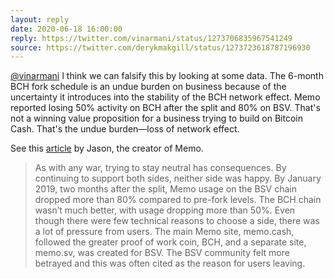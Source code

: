 ```yaml
---
layout: reply
date: 2020-06-18 16:00:00
reply: https://twitter.com/vinarmani/status/1273706835967541249
source: https://twitter.com/derykmakgill/status/1273723618787196930
---
```


[@vinarmani](https://twitter.com/vinarmani) I think we can falsify this by looking at some data. The 6-month BCH fork schedule is an undue burden on business because of the uncertainty it introduces into the stability of the BCH network effect.  Memo reported losing 50% activity on BCH after the split and 80% on BSV. That's not a winning value proposition for a business trying to build on Bitcoin Cash. That's the undue burden—loss of network effect. 

See this [article](https://jasonc.me/blog/why-memo-supports-bsv) by Jason, the creator of Memo.

>As with any war, trying to stay neutral has consequences. By continuing to support both sides, neither side was happy. By January 2019, two months after the split, Memo usage on the BSV chain dropped more than 80% compared to pre-fork levels. The BCH chain wasn’t much better, with usage dropping more than 50%. Even though there were few technical reasons to choose a side, there was a lot of pressure from users. The main Memo site, memo.cash, followed the greater proof of work coin, BCH, and a separate site, memo.sv, was created for BSV. The BSV community felt more betrayed and this was often cited as the reason for users leaving.
